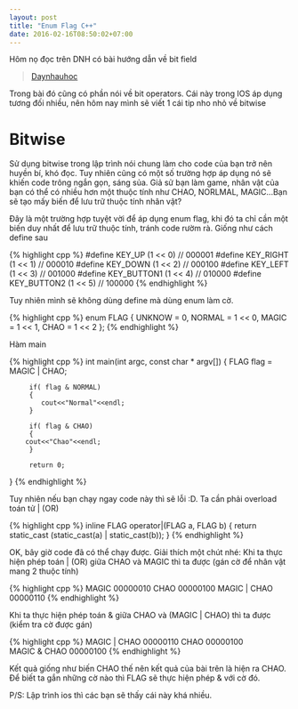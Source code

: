 ```yaml
---
layout: post
title: "Enum Flag C++"
date: 2016-02-16T08:50:02+07:00
---
```

Hôm nọ đọc trên DNH có bài hướng dẫn về bit field

> [Daynhauhoc](http://www.wikiwand.com/en/Bit_field)

Trong bài đó cũng có phần nói về bit operators. Cái này trong IOS áp dụng tương đối nhiều, nên hôm nay mình sẽ viết 1 cái tip nho nhỏ về bitwise

# Bitwise

Sử dụng bitwise trong lập trình nói chung làm cho code của bạn trở nên huyền bí, khó đọc. Tuy nhiên cũng có một số trường hợp áp dụng nó sẽ khiến code trông ngắn gọn, sáng sủa. Giả sử bạn làm game, nhân vật của bạn có thể có nhiều hơn một thuộc tính như CHAO, NORLMAL, MAGIC...Bạn sẽ tạo mấy biến để lưu trữ thuộc tính nhân vật?

Đây là một trường hợp tuyệt vời để áp dụng enum flag, khi đó ta chỉ cần một biến duy nhất để lưu trữ thuộc tính, tránh code rườm rà.
Giống như cách define sau

{% highlight cpp %} 
#define KEY_UP       (1 << 0)  // 000001
#define KEY_RIGHT    (1 << 1)  // 000010
#define KEY_DOWN     (1 << 2)  // 000100
#define KEY_LEFT     (1 << 3)  // 001000
#define KEY_BUTTON1  (1 << 4)  // 010000
#define KEY_BUTTON2  (1 << 5)  // 100000
{% endhighlight %} 

Tuy nhiên mình sẽ không dùng define mà dùng enum làm cờ.

{% highlight cpp %} 
enum FLAG
{
         UNKNOW    = 0, 
         NORMAL    = 1 << 0,
         MAGIC     = 1 << 1,
         CHAO      = 1 << 2
};
{% endhighlight %} 

Hàm main

{% highlight cpp %}
int main(int argc, const char * argv[])
{
         FLAG flag = MAGIC | CHAO;
   
         if( flag & NORMAL)
         {
         	cout<<"Normal"<<endl;
         }   
   
         if( flag & CHAO)
         {
   		cout<<"Chao"<<endl;      	
         }
   
         return 0;
}
{% endhighlight %}

Tuy nhiên nếu bạn chạy ngay code này thì sẽ lỗi :D. Ta cần phải overload toán tử | (OR)

{% highlight cpp %}
inline FLAG operator|(FLAG a, FLAG b)
{
    return static_cast<FLAG> (static_cast<int>(a) | static_cast<int>(b));
}
{% endhighlight %}

OK, bây giờ code đã có thể chạy được. Giải thích một chút nhé:
Khi ta thực hiện phép toán | (OR) giữa CHAO và MAGIC thì ta được (gán cờ để nhân vật mang 2 thuộc tính)

{% highlight cpp %}
MAGIC             00000010 
CHAO              00000100 
MAGIC | CHAO      00000110
{% endhighlight %} 

Khi ta thực hiện phép toán & giữa CHAO và (MAGIC | CHAO) thì ta được (kiểm tra cờ được gán)

{% highlight cpp %}
MAGIC | CHAO      00000110 
CHAO              00000100   
MAGIC & CHAO      00000100
{% endhighlight %} 

Kết quả giống như biến CHAO thế nên kết quả của bài trên là hiện ra CHAO.
Để biết ta gắn những cờ nào thì FLAG sẽ thực hiện phép & với cờ đó.

P/S: Lập trình ios thì các bạn sẽ thấy cái này khá nhiều.
